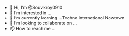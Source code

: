 - 👋 Hi, I’m @Souvikroy0910
- 👀 I’m interested in ...
- 🌱 I’m currently learning ...Techno international Newtown
- 💞️ I’m looking to collaborate on ...
- 📫 How to reach me ...

<!---
Souvikroy0910 is a ✨ special ✨ repository because its `README.md` (this file) appears on your GitHub profile.
You can click the Preview link to take a look at your changes.
--->
